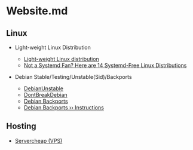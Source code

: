 # Website.md

## Linux

* Light-weight Linux Distribution
  * [Light-weight Linux distribution](https://en.wikipedia.org/wiki/Light-weight_Linux_distribution)
  * [Not a Systemd Fan? Here are 14 Systemd-Free Linux Distributions](https://itsfoss.com/systemd-free-distros/)

* Debian Stable/Testing/Unstable(Sid)/Backports
  * [DebianUnstable](https://wiki.debian.org/DebianUnstable)
  * [DontBreakDebian](https://wiki.debian.org/DontBreakDebian)
  * [Debian Backports](https://backports.debian.org/)
  * [Debian Backports ›› Instructions](https://backports.debian.org/Instructions/)

## Hosting

* [Servercheap (VPS)](https://servercheap.net)
